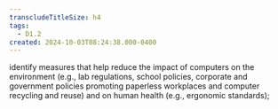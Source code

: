 ```yaml
---
transcludeTitleSize: h4
tags:
  - D1.2
created: 2024-10-03T08:24:38.000-0400
---
```

identify measures that help reduce the impact of computers on the environment (e.g., lab regulations, school policies, corporate and government policies promoting paperless workplaces and computer recycling and reuse) and on human health (e.g., ergonomic standards);